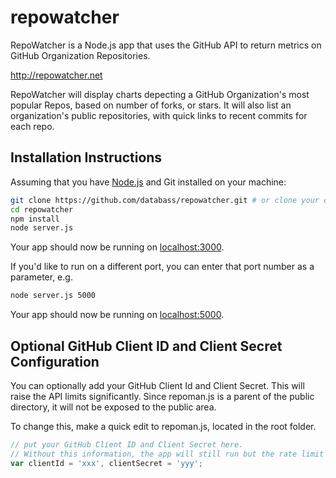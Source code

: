 # repowatcher

RepoWatcher is a Node.js app that uses the GitHub API to return metrics on GitHub Organization Repositories. 

http://repowatcher.net

RepoWatcher will display charts depecting a GitHub Organization's most popular Repos, based on number of forks, or stars.
It will also list an organization's public repositories, with quick links to recent commits for each repo.


## Installation Instructions

Assuming that you have [Node.js](http://nodejs.org/) and Git installed on your machine:

```sh
git clone https://github.com/databass/repowatcher.git # or clone your own fork
cd repowatcher
npm install
node server.js
```
Your app should now be running on [localhost:3000](http://localhost:3000/).

If you'd like to run on a different port, you can enter that port number as a parameter, e.g.
```sh
node server.js 5000
```
Your app should now be running on [localhost:5000](http://localhost:5000/).


## Optional GitHub Client ID and Client Secret Configuration

You can optionally add your GitHub Client Id and Client Secret. This will raise the API limits significantly. Since repoman.js is a parent of the public directory, it will not be exposed to the public area. 

To change this, make a quick edit to repoman.js, located in the root folder.

```js
// put your GitHub Client ID and Client Secret here. 
// Without this information, the app will still run but the rate limit will be quickly exceeded
var clientId = 'xxx', clientSecret = 'yyy';
```





